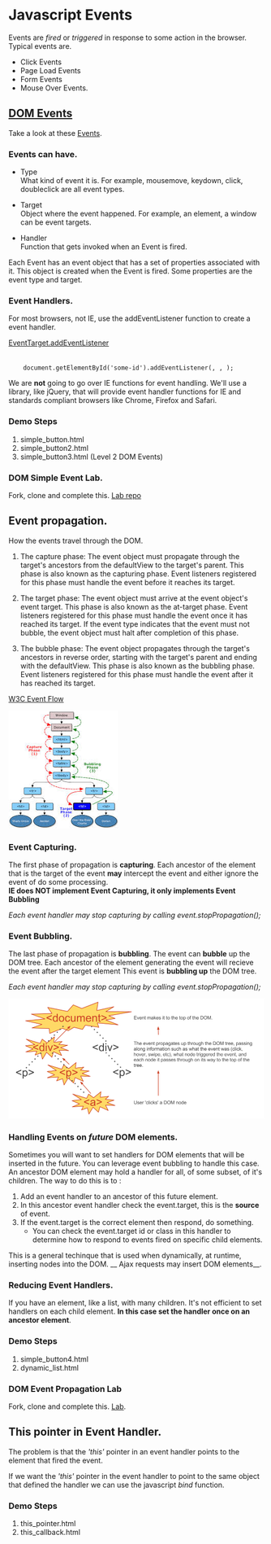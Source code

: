 # Javascript Events

Events are _fired_ or _triggered_ in response to some action in the browser. Typical events are.  

* Click Events  
* Page Load Events
* Form Events
* Mouse Over Events.

## [DOM Events](http://en.wikipedia.org/wiki/DOM_events)
Take a  look at these [Events](http://en.wikipedia.org/wiki/DOM_events#Common.2FW3C_events).

### Events can have.
* Type  
	What kind of event it is. For example, mousemove, keydown, click, doubleclick are all event types.

* Target  
	Object where the event happened. For example, an element, a window can be event targets.
	
* Handler  
	Function that gets invoked when an Event is fired.
	
	
	
Each Event has an event object that has a set of properties associated with it. This object is created when the Event is fired. Some properties are the event type and target.

### Event Handlers.
For most browsers, not IE, use the addEventListener function to create a event handler.  

[EventTarget.addEventListener](https://developer.mozilla.org/en-US/docs/Web/API/EventTarget.addEventListener)  

<code>
	document.getElementById('some-id').addEventListener(<event>, <event-handler>, <use_capture>);
</code>

We are __not__ going to go over IE functions for event handling. We'll use a library, like jQuery, that will provide event handler functions for IE and standards compliant browsers like Chrome, Firefox and Safari.

### Demo Steps
1. simple_button.html
2. simple_button2.html
3. simple_button3.html (Level 2 DOM Events)

### DOM Simple Event Lab.
Fork, clone and complete this. [Lab repo](https://github.com/ga-wdi-boston/wdi_7_js_lab_simple_events)


## Event propagation.
How the events travel through the DOM. 

1. The capture phase: The event object must propagate through the target's ancestors from the defaultView to the target's parent. This phase is also known as the capturing phase. Event listeners registered for this phase must handle the event before it reaches its target.

2. The target phase: The event object must arrive at the event object's event target. This phase is also known as the at-target phase. Event listeners registered for this phase must handle the event once it has reached its target. If the event type indicates that the event must not bubble, the event object must halt after completion of this phase.

3. The bubble phase: The event object propagates through the target's ancestors in reverse order, starting with the target's parent and ending with the defaultView. This phase is also known as the bubbling phase. Event listeners registered for this phase must handle the event after it has reached its target.

[W3C Event Flow](http://www.w3.org/TR/DOM-Level-2-Events/events.html#Events-flow)

![W3C Event Flow](./w3c_event_flow.jpeg "W3C Event Flow")

### Event Capturing.
The first phase of propagation is __capturing__. Each ancestor of the element that is the target of the event __may__ intercept the event and either ignore the event of do some processing.  
__IE does NOT implement Event Capturing, it only implements Event Bubbling__

 _Each event handler may stop capturing by calling event.stopPropagation();_

### Event Bubbling.
The last phase of propagation is __bubbling__. The event can __bubble__ up the DOM tree. Each ancestor of the element generating the event will recieve the event after the target element This event is __bubbling up__ the DOM tree.   

_Each event handler may stop capturing by calling event.stopPropagation();_

![dfjfd](./event-bubbling.png)

### Handling Events on _future_ DOM elements.
Sometimes you will want to set handlers for DOM elements that will be inserted in the future. You can leverage event bubbling to handle this case. An ancestor DOM element may hold a handler for all, of some subset, of it's children. The way to do this is to :

1. Add an event handler to an ancestor of this future element.
2. In this ancestor event handler check the event.target, this is the __source__
	 of event.
3. If the event.target is the correct element then respond, do something.
	* You can check the event.target id or class in this handler to determine how to respond to events fired on specific child elements.

This is a general techinque that is used when dynamically, at runtime, inserting nodes into the DOM. __ Ajax requests may insert DOM elements__.

### Reducing Event Handlers.
If you have an element, like a list, with many children. It's not efficient to set handlers on each child element. __In this case set the handler once on an ancestor element__.



### Demo Steps
1. simple_button4.html 
2. dynamic_list.html


### DOM Event Propagation Lab
Fork, clone and complete this. [Lab](https://github.com/ga-wdi-boston/wdi_7_js_lab_record_company).

## This pointer in Event Handler.
The problem is that the _'this'_ pointer in an event handler points to the element that fired the event. 

If we want the _'this'_ pointer in the event handler to point to the same object that defined the handler we can use the javascript _bind_ function. 

### Demo Steps
1. this_pointer.html 
2. this_callback.html






